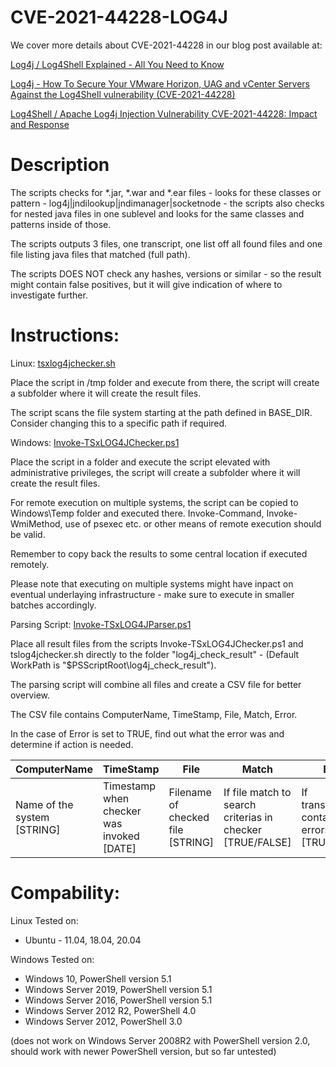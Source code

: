 # CVE-2021-44228-LOG4J
We cover more details about CVE-2021-44228 in our blog post available at:

[Log4j / Log4Shell Explained - All You Need to Know](https://www.truesec.com/hub/blog/log4j-log4shell-explained-all-you-need-to-know)

[Log4j - How To Secure Your VMware Horizon, UAG and vCenter Servers Against the Log4Shell vulnerability (CVE-2021-44228)](https://www.truesec.com/hub/blog/how-to-secure-your-vmware-horizon-servers-against-log4shell-cve-2021-44228)

[Log4Shell / Apache Log4j Injection Vulnerability CVE-2021-44228: Impact and Response](https://www.truesec.com/hub/blog/apache-log4j-injection-vulnerability-cve-2021-44228-impact-and-response)

# Description
The scripts checks for *.jar, *.war and *.ear files - looks for these classes or pattern - log4j|jndilookup|jndimanager|socketnode - the scripts also checks for nested java files in one sublevel and looks for the same classes and patterns inside of those.
 
The scripts outputs 3 files, one transcript, one list off all found files and one file listing java files that matched (full path).
 
The scripts DOES NOT check any hashes, versions or similar - so the result might contain false positives, but it will give indication of where to investigate further.

# Instructions:
Linux: 
[tsxlog4jchecker.sh](https://github.com/Truesec/CSIRT/blob/main/CVE-2021-44228-LOG4J/tsxlog4jchecker.sh)

Place the script in /tmp folder and execute from there, the script will create a subfolder where it will create the result files.

The script scans the file system starting at the path defined in BASE_DIR. Consider changing this to a specific path if required.

Windows:
[Invoke-TSxLOG4JChecker.ps1](https://github.com/Truesec/CSIRT/blob/main/CVE-2021-44228-LOG4J/Invoke-TSxLOG4JChecker.ps1)

Place the script in a folder and execute the script elevated with administrative privileges, the script will create a subfolder where it will create the result files.

For remote execution on multiple systems, the script can be copied to Windows\Temp folder and executed there. Invoke-Command, Invoke-WmiMethod, use of psexec etc. or other means of remote execution should be valid.

Remember to copy back the results to some central location if executed remotely.

Please note that executing on multiple systems might have inpact on eventual underlaying infrastructure - make sure to execute in smaller batches accordingly.

Parsing Script:
[Invoke-TSxLOG4JParser.ps1](https://github.com/Truesec/CSIRT/blob/main/CVE-2021-44228-LOG4J/Invoke-TSxLOG4JParser.ps1)

Place all result files from the scripts Invoke-TSxLOG4JChecker.ps1 and tslog4jchecker.sh directly to the folder "log4j_check_result" - (Default WorkPath is "$PSScriptRoot\log4j_check_result").

The parsing script will combine all files and create a CSV file for better overview.

The CSV file contains ComputerName, TimeStamp, File, Match, Error.

In the case of Error is set to TRUE, find out what the error was and determine if action is needed.

| ComputerName | TimeStamp | File | Match | Error |
| --- | --- | --- | --- | --- |
| Name of the system [STRING] | Timestamp when checker was invoked [DATE] | Filename of checked file [STRING] | If file match to search criterias in checker [TRUE/FALSE] | If transcriptlogs contains errors [TRUE/FALSE]


# Compability:
Linux
Tested on:
- Ubuntu - 11.04, 18.04, 20.04

Windows
Tested on:
- Windows 10, PowerShell version 5.1
- Windows Server 2019, PowerShell version 5.1
- Windows Server 2016, PowerShell version 5.1
- Windows Server 2012 R2, PowerShell 4.0
- Windows Server 2012, PowerShell 3.0

(does not work on Windows Server 2008R2 with PowerShell version 2.0, should work with newer PowerShell version, but so far untested)
